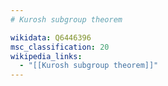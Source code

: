 ```yaml
---
# Kurosh subgroup theorem

wikidata: Q6446396
msc_classification: 20
wikipedia_links:
  - "[[Kurosh subgroup theorem]]"
---
```

